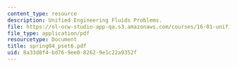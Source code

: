 ```yaml
---
content_type: resource
description: Unified Engineering Fluids Problems.
file: https://ol-ocw-studio-app-qa.s3.amazonaws.com/courses/16-01-unified-engineering-i-ii-iii-iv-fall-2005-spring-2006/8a33d8f4bd769ee082629e1c22a9352f_spring04_pset6.pdf
file_type: application/pdf
resourcetype: Document
title: spring04_pset6.pdf
uid: 8a33d8f4-bd76-9ee0-8262-9e1c22a9352f
---
```

